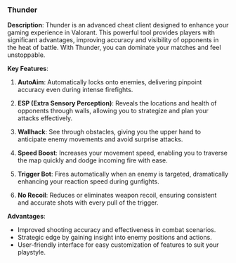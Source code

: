 ### Thunder

**Description**: Thunder is an advanced cheat client designed to enhance your gaming experience in Valorant. This powerful tool provides players with significant advantages, improving accuracy and visibility of opponents in the heat of battle. With Thunder, you can dominate your matches and feel unstoppable.

**Key Features**:

1. **AutoAim**: Automatically locks onto enemies, delivering pinpoint accuracy even during intense firefights.

2. **ESP (Extra Sensory Perception)**: Reveals the locations and health of opponents through walls, allowing you to strategize and plan your attacks effectively.

3. **Wallhack**: See through obstacles, giving you the upper hand to anticipate enemy movements and avoid surprise attacks.

4. **Speed Boost**: Increases your movement speed, enabling you to traverse the map quickly and dodge incoming fire with ease.

5. **Trigger Bot**: Fires automatically when an enemy is targeted, dramatically enhancing your reaction speed during gunfights.

6. **No Recoil**: Reduces or eliminates weapon recoil, ensuring consistent and accurate shots with every pull of the trigger.

**Advantages**:
- Improved shooting accuracy and effectiveness in combat scenarios.
- Strategic edge by gaining insight into enemy positions and actions.
- User-friendly interface for easy customization of features to suit your playstyle.
